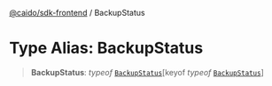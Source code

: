 [@caido/sdk-frontend](../index.md) / BackupStatus

# Type Alias: BackupStatus

> **BackupStatus**: *typeof* [`BackupStatus`](../variables/BackupStatus.md)\[keyof *typeof* [`BackupStatus`](../variables/BackupStatus.md)\]
